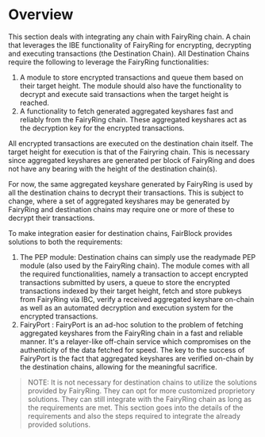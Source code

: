 # Overview

This section deals with integrating any chain with FairyRing chain. A chain that leverages the IBE functionality of FairyRing for encrypting, decrypting and executing transactions (the Destination Chain). All Destination Chains require the following to leverage the FairyRing functionalities:

1. A module to store encrypted transactions and queue them based on their target height. The module should also have the functionality to decrypt and execute said transactions when the target height is reached.
2. A functionality to fetch generated aggregated keyshares fast and reliably from the FairyRing chain. These aggregated keyshares act as the decryption key for the encrypted transactions.

All encrypted transactions are executed on the destination chain itself. The target height for execution is that of the Fairyring chain. This is necessary since aggregated keyshares are generated per block of FairyRing and does not have any bearing with the height of the destination chain(s).

For now, the same aggregated keyshare generated by FairyRing is used by all the destination chains to decrypt their transactions. This is subject to change, where a set of aggregated keyshares may be generated by FairyRing and destination chains may require one or more of these to decrypt their transactions.

To make integration easier for destination chains, FairBlock provides solutions to both the requirements:

1. The PEP module: Destination chains can simply use the readymade PEP module (also used by the FairyRing chain). The module comes with all the required functionalities, namely a transaction to accept encrypted transactions submitted by users, a queue to store the encrypted transactions indexed by their target height, fetch and store pubkeys from FairyRing via IBC, verify a received aggregated keyshare on-chain as well as an automated decryption and execution system for the encrypted transactions.
2. FairyPort : FairyPort is an ad-hoc solution to the problem of fetching aggregated keyshares from the FairyRing chain in a fast and reliable manner. It's a relayer-like off-chain service which compromises on the authenticity of the data fetched for speed. The key to the success of FairyPort is the fact that aggregated keyshares are verified on-chain by the destination chains, allowing for the meaningful sacrifice.

>NOTE: It is not necessary for destination chains to utilize the solutions provided by FairyRing. They can opt for more customized proprietory solutions. They can still integrate with the FairyRing chain as long as the requirements are met. This section goes into the details of the requirements and also the steps required to integrate the already provided solutions.
